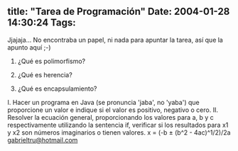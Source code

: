 title: "Tarea de Programación"
Date: 2004-01-28 14:30:24
Tags: 
---
Jjajaja… No encontraba un papel, ni nada para apuntar la tarea, así que la apunto aquí ;-)
1. ¿Qué es polimorfismo?

2. ¿Qué es herencia?

3. ¿Qué es encapsulamiento?

I. Hacer un programa en Java (se pronuncia 'jaba', no 'yaba') que proporcione un valor e indique si el valor es positivo, negativo o cero.  II. Resolver la ecuación general, proporcionando los valores para a, b y c respectivamente utilizando la sentencia if, verificar si los resultados para x1 y x2 son números imaginarios o tienen valores.  x = (-b ± (b^2 - 4ac)^1/2)/2a  gabrieltru@hotmail.com